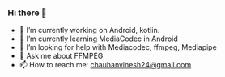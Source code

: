 ### Hi there 👋
- 🔭 I’m currently working on Android, kotlin.
- 🌱 I’m currently learning MediaCodec in Android
- 🤔 I’m looking for help with Mediacodec, ffmpeg, Mediapipe
- 💬 Ask me about FFMPEG
- 📫 How to reach me: chauhanvinesh24@gmail.com

<!--
**VineshChauhan24/VineshChauhan24** is a ✨ _special_ ✨ repository because its `README.md` (this file) appears on your GitHub profile.

Here are some ideas to get you started:


-->
